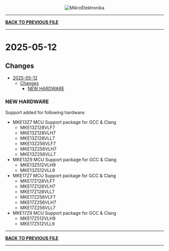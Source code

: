 <p align="center">
  <img src="http://www.mikroe.com/img/designs/beta/logo_small.png?raw=true" alt="MikroElektronika"/>
</p>

---

**[BACK TO PREVIOUS FILE](../changelog.md)**

---

# 2025-05-12

## Changes

- [2025-05-12](#2025-05-12)
  - [Changes](#changes)
    - [NEW HARDWARE](#new-hardware)

### NEW HARDWARE

Support added for following hardware:

+ MKE13Z7 MCU Support package for GCC & Clang
  + MKE13Z128VLF7
  + MKE13Z128VLH7
  + MKE13Z128VLL7
  + MKE13Z256VLF7
  + MKE13Z256VLH7
  + MKE13Z256VLL7
+ MKE13Z9 MCU Support package for GCC & Clang
  + MKE13Z512VLH9
  + MKE13Z512VLL9
+ MKE17Z7 MCU Support package for GCC & Clang
  + MKE17Z128VLF7
  + MKE17Z128VLH7
  + MKE17Z128VLL7
  + MKE17Z256VLF7
  + MKE17Z256VLH7
  + MKE17Z256VLL7
+ MKE17Z9 MCU Support package for GCC & Clang
  + MKE17Z512VLH9
  + MKE17Z512VLL9

---

**[BACK TO PREVIOUS FILE](../changelog.md)**

---
